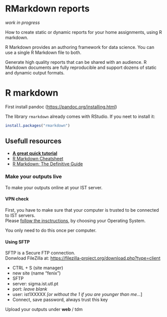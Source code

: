 RMarkdown reports
================

*work in progress*

How to create static or dynamic reports for your home assignments, using
R markdown.

R Markdown provides an authoring framework for data science. You can use
a single R Markdown file to both.

Generate high quality reports that can be shared with an audience. R
Markdown documents are fully reproducible and support dozens of static
and dynamic output formats.

# R markdown

First install pandoc (<https://pandoc.org/installing.html>)

The library `rmarkdown` already comes with RStudio. If you neet to
install it:

``` r
install.packages("rmarkdown")
```

## Usefull resources

-   [**A great quick
    tutorial**](https://towardsdatascience.com/getting-started-in-r-markdown-2d3de636bde3)
-   [R Markdown
    Cheatsheet](https://github.com/rstudio/cheatsheets/raw/master/rmarkdown-2.0.pdf)
-   [R Markdown: The Definitive
    Guide](https://bookdown.org/yihui/rmarkdown/)

### Make your outputs live

To make your outputs online at your IST server.

#### VPN check

First, you have to make sure that your computer is trusted to be
connected to IST servers.  
Please [follow the
insctructions](https://si.tecnico.ulisboa.pt/en/servicos/redes-e-conetividade/vpn/),
by choosing your Operating System.

You only need to do this once per computer.

#### Using SFTP

SFTP is a Secure FTP connection.  
Donwload FileZilla at:
<https://filezilla-project.org/download.php?type=client>

-   CTRL + S (site manager)
-   new site (name “fenix”)
-   SFTP
-   server: sigma.ist.utl.pt
-   port: *leave blank*
-   user: ist1XXXXX  *[or without the 1 if you are younger than me...*]
-   Connect, save password, always trust this key

Upload your outputs under **web** / tdm
